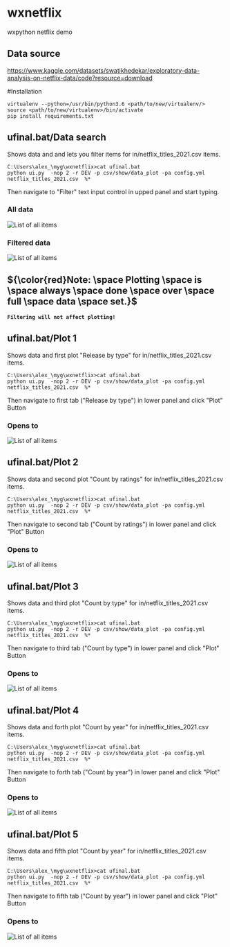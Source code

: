 # wxnetflix
wxpython netflix demo


## Data source
https://www.kaggle.com/datasets/swatikhedekar/exploratory-data-analysis-on-netflix-data/code?resource=download


#Installation
```
virtualenv --python=/usr/bin/python3.6 <path/to/new/virtualenv/>
source <path/to/new/virtualenv>/bin/activate
pip install requirements.txt
```


## ufinal.bat/Data search
Shows data and and lets you filter items for in/netflix_titles_2021.csv items.

```
C:\Users\alex_\myg\wxnetflix>cat ufinal.bat
python ui.py  -nop 2 -r DEV -p csv/show/data_plot -pa config.yml netflix_titles_2021.csv  %*
```
Then navigate to "Filter" text input control in upped panel and start typing.

### All data
![List of all items](https://github.com/pydemo/wxnetflix/blob/main/docs/screenshots/ushow.JPG)

### Filtered data
![List of all items](https://github.com/pydemo/wxnetflix/blob/main/docs/screenshots/ushow_ukraine.JPG)

## ${\color{red}Note: \space Plotting \space is \space always \space done \space over \space full \space data \space set.}$
__`Filtering will not affect plotting!`__


## ufinal.bat/Plot 1
Shows data and first plot "Release by type"  for in/netflix_titles_2021.csv items.

```
C:\Users\alex_\myg\wxnetflix>cat ufinal.bat
python ui.py  -nop 2 -r DEV -p csv/show/data_plot -pa config.yml netflix_titles_2021.csv  %*
```
Then navigate to first tab ("Release by type") in lower panel and click "Plot" Button

### Opens to
![List of all items](https://github.com/pydemo/wxnetflix/blob/main/docs/screenshots/ufinal.JPG)


## ufinal.bat/Plot 2
Shows data and second plot "Count by ratings" for in/netflix_titles_2021.csv items.

```
C:\Users\alex_\myg\wxnetflix>cat ufinal.bat
python ui.py  -nop 2 -r DEV -p csv/show/data_plot -pa config.yml netflix_titles_2021.csv  %*
```
Then navigate to second tab ("Count by ratings") in lower panel and click "Plot" Button

### Opens to
![List of all items](https://github.com/pydemo/wxnetflix/blob/main/docs/screenshots/ufinal_2.JPG)


## ufinal.bat/Plot 3
Shows data and third plot "Count by type" for in/netflix_titles_2021.csv items.

```
C:\Users\alex_\myg\wxnetflix>cat ufinal.bat
python ui.py  -nop 2 -r DEV -p csv/show/data_plot -pa config.yml netflix_titles_2021.csv  %*
```
Then navigate to third tab ("Count by type") in lower panel and click "Plot" Button

### Opens to
![List of all items](https://github.com/pydemo/wxnetflix/blob/main/docs/screenshots/ufinal_3.JPG)


## ufinal.bat/Plot 4
Shows data and forth plot "Count by year" for in/netflix_titles_2021.csv items.

```
C:\Users\alex_\myg\wxnetflix>cat ufinal.bat
python ui.py  -nop 2 -r DEV -p csv/show/data_plot -pa config.yml netflix_titles_2021.csv  %*
```
Then navigate to forth tab ("Count by year") in lower panel and click "Plot" Button

### Opens to
![List of all items](https://github.com/pydemo/wxnetflix/blob/main/docs/screenshots/ufinal_4.JPG)


## ufinal.bat/Plot 5
Shows data and fifth plot "Count by year" for in/netflix_titles_2021.csv items.

```
C:\Users\alex_\myg\wxnetflix>cat ufinal.bat
python ui.py  -nop 2 -r DEV -p csv/show/data_plot -pa config.yml netflix_titles_2021.csv  %*
```
Then navigate to fifth tab ("Count by year") in lower panel and click "Plot" Button

### Opens to
![List of all items](https://github.com/pydemo/wxnetflix/blob/main/docs/screenshots/ufinal_5.JPG)





